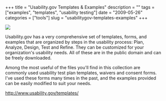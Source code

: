 +++
title = "Usability.gov Templates & Examples"
description = ""
tags = ["examples", "templates", "usability testing"]
date = "2009-05-26"
categories = ["tools"]
slug = "usabilitygov-templates-examples"
+++


<div class="tool-screenshot mb1"><a href="http://www.usability.gov/templates/"><img id="bluga-thumbnail-2838" class="bluga-thumbnail custom" src="/media/bluga/
wt5232edfe030aa_custom.jpg"/></a></div><p>Usability.gov has a very comprehensive set of templates, forms, and examples that are organized by steps in the usability process: Plan, Analyze, Design, Test and Refine. They can be customized for your organization's usability needs. All of these are in the public domain and can be freely downloaded.</p>
<p>Among the most useful of the files you'll find in this collection are commonly used usability test plan templates, waivers and consent forms. I've used these forms many times in the past, and the examples provided can be easily modified to suit your needs.</p>
  
<p><a href="http://www.usability.gov/templates/">http://www.usability.gov/templates/</a></p>
      
